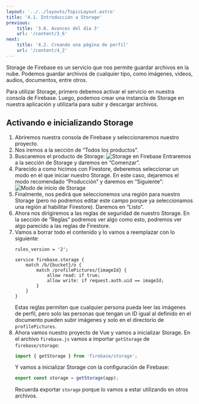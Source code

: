 ```yaml
---
layout: '../../layouts/TopicLayout.astro'
title: '4.1. Introducción a Storage'
previous:
    title: '3.6. Avances del día 3'
    url: '/content/3_6'
next:
    title: '4.2. Creando una página de perfil'
    url: '/content/4_2'
---
```


Storage de Firebase es un servicio que nos permite guardar archivos en la nube. Podemos guardar archivos de cualquier tipo, como imágenes, videos, audios, documentos, entre otros.

Para utilizar Storage, primero debemos activar el servicio en nuestra consola de Firebase. Luego, podemos crear una instancia de Storage en nuestra aplicación y utilizarla para subir y descargar archivos.

## Activando e inicializando Storage

1. Abriremos nuestra consola de Firebase y seleccionaremos nuestro proyecto.
2. Nos iremos a la sección de “Todos los productos”.
3. Buscaremos el producto de Storage: ![Storage en Firebase](/images/selecting_storage.png)
    Entraremos a la sección de Storage y daremos en “Comenzar”.
4. Parecido a como hicimos con Firestore, deberemos seleccionar un modo en el que iniciar nuestro Storage. En este caso, dejaremos el modo recomendado “Producción” y daremos en “Siguiente”: ![Modo de inicio de Storage](/images/configure_cloud_storage.png)
5. Finalmente, nos pedirá que seleccionemos una región para nuestro Storage (pero no podremos editar este campo porque ya seleccionamos una región al habilitar Firestore). Daremos en “Listo”.
6. Ahora nos dirigiremos a las reglas de seguridad de nuestro Storage. En la sección de “Reglas” podremos ver algo como esto, podremos ver algo parecido a las reglas de Firestore.
7. Vamos a borrar todo el contenido y lo vamos a reemplazar con lo siguiente:
    ```
    rules_version = '2';

    service firebase.storage {
        match /b/{bucket}/o {
            match /profilePictures/{imageId} {
                allow read: if true;
                allow write: if request.auth.uid == imageId;
            }
        }
    }
    ```
    Estas reglas permiten que cualquier persona pueda leer las imágenes de perfil, pero solo las personas que tengan un ID igual al definido en el documento pueden subir imágenes y solo en el directorio de `profilePictures`.
8. Ahora vamos nuestro proyecto de Vue y vamos a inicializar Storage. En el archivo `firebase.js` vamos a importar `getStorage` de `firebase/storage`:
    ```javascript
    import { getStorage } from 'firebase/storage';
    ```
    Y vamos a inicializar Storage con la configuración de Firebase:
    ```javascript
    export const storage = getStorage(app);
    ```
   Recuerda exportar `storage` porque lo vamos a estar utilizando en otros archivos.